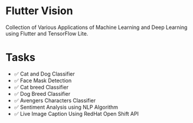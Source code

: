 # Flutter Vision

Collection of Various Applications of Machine Learning and Deep Learning using Flutter and TensorFlow Lite.

# Tasks
* ✅ Cat and Dog Classifier
* ✅ Face Mask Detection
* ✅ Cat breed Classifier
* ✅ Dog Breed Classifier
* ✅ Avengers Characters Classifier
* ✅ Sentiment Analysis using NLP Algorithm
* ✅ Live Image Caption Using RedHat Open Shift API
